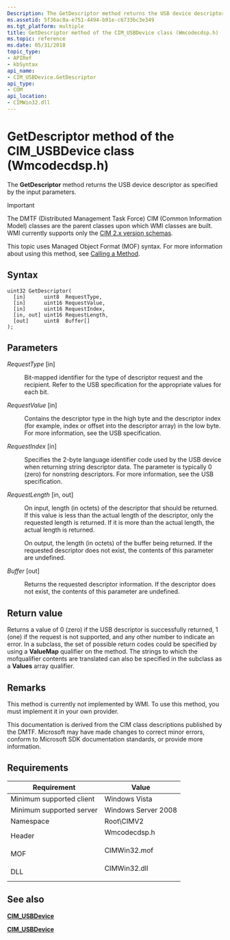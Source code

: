 ```yaml
---
Description: The GetDescriptor method returns the USB device descriptor as specified by the input parameters.
ms.assetid: 5f36ac8a-e751-4494-b91e-c6733bc3e349
ms.tgt_platform: multiple
title: GetDescriptor method of the CIM_USBDevice class (Wmcodecdsp.h)
ms.topic: reference
ms.date: 05/31/2018
topic_type: 
- APIRef
- kbSyntax
api_name: 
- CIM_USBDevice.GetDescriptor
api_type: 
- COM
api_location: 
- CIMWin32.dll
---
```


# GetDescriptor method of the CIM_USBDevice class (Wmcodecdsp.h)

The **GetDescriptor** method returns the USB device descriptor as specified by the input parameters.

> [!IMPORTANT]
> The DMTF (Distributed Management Task Force) CIM (Common Information Model) classes are the parent classes upon which WMI classes are built. WMI currently supports only the [CIM 2.x version schemas](https://dmtf.org/standards/cim/schemas).

 

This topic uses Managed Object Format (MOF) syntax. For more information about using this method, see [Calling a Method](/windows/desktop/WmiSdk/calling-a-method).

## Syntax


```mof
uint32 GetDescriptor(
  [in]      uint8  RequestType,
  [in]      uint16 RequestValue,
  [in]      uint16 RequestIndex,
  [in, out] uint16 RequestLength,
  [out]     uint8  Buffer[]
);
```



## Parameters

<dl> <dt>

*RequestType* \[in\]
</dt> <dd>

Bit-mapped identifier for the type of descriptor request and the recipient. Refer to the USB specification for the appropriate values for each bit.

</dd> <dt>

*RequestValue* \[in\]
</dt> <dd>

Contains the descriptor type in the high byte and the descriptor index (for example, index or offset into the descriptor array) in the low byte. For more information, see the USB specification.

</dd> <dt>

*RequestIndex* \[in\]
</dt> <dd>

Specifies the 2-byte language identifier code used by the USB device when returning string descriptor data. The parameter is typically 0 (zero) for nonstring descriptors. For more information, see the USB specification.

</dd> <dt>

*RequestLength* \[in, out\]
</dt> <dd>

On input, length (in octets) of the descriptor that should be returned. If this value is less than the actual length of the descriptor, only the requested length is returned. If it is more than the actual length, the actual length is returned.

On output, the length (in octets) of the buffer being returned. If the requested descriptor does not exist, the contents of this parameter are undefined.

</dd> <dt>

*Buffer* \[out\]
</dt> <dd>

Returns the requested descriptor information. If the descriptor does not exist, the contents of this parameter are undefined.

</dd> </dl>

## Return value

Returns a value of 0 (zero) if the USB descriptor is successfully returned, 1 (one) if the request is not supported, and any other number to indicate an error. In a subclass, the set of possible return codes could be specified by using a **ValueMap** qualifier on the method. The strings to which the mofqualifier contents are translated can also be specified in the subclass as a **Values** array qualifier.

## Remarks

This method is currently not implemented by WMI. To use this method, you must implement it in your own provider.

This documentation is derived from the CIM class descriptions published by the DMTF. Microsoft may have made changes to correct minor errors, conform to Microsoft SDK documentation standards, or provide more information.

## Requirements



| Requirement | Value |
|-------------------------------------|-----------------------------------------------------------------------------------------|
| Minimum supported client<br/> | Windows Vista<br/>                                                                |
| Minimum supported server<br/> | Windows Server 2008<br/>                                                          |
| Namespace<br/>                | Root\\CIMV2<br/>                                                                  |
| Header<br/>                   | <dl> <dt>Wmcodecdsp.h</dt> </dl> |
| MOF<br/>                      | <dl> <dt>CIMWin32.mof</dt> </dl> |
| DLL<br/>                      | <dl> <dt>CIMWin32.dll</dt> </dl> |



## See also

<dl> <dt>

[**CIM\_USBDevice**](getdescriptor-method-in-class-cim-usbdevice.md)
</dt> <dt>

[**CIM\_USBDevice**](cim-usbdevice.md)
</dt> </dl>

 

